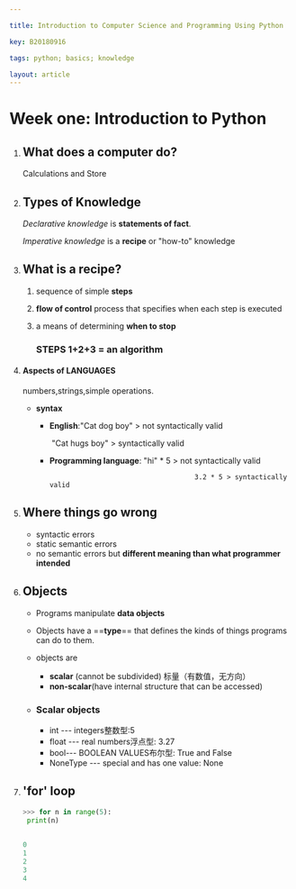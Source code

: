 ```yaml
---

title: Introduction to Computer Science and Programming Using Python

key: B20180916

tags: python; basics; knowledge

layout: article
---
```


# Week one: Introduction to Python

<!--more-->

1. ## What does a computer do?

   Calculations and Store

2. ## Types of Knowledge

   *Declarative knowledge* is **statements of fact**.

   *Imperative knowledge* is a **recipe** or "how-to" knowledge

3. ## What is a recipe?

   1. sequence of simple **steps**

   2. **flow of control** process that specifies when each step is executed

   3. a means of determining **when to stop**

      ### STEPS 1+2+3 = an algorithm

4. #### Aspects of LANGUAGES

   numbers,strings,simple operations.

   - **syntax**

     - **English**:"Cat dog boy" > not syntactically valid

       ​               "Cat hugs boy" > syntactically valid

     - **Programming language**: "hi" * 5 > not syntactically valid

        		                               3.2 * 5 > syntactically valid

5. ## Where things go wrong

   - syntactic errors
   - static semantic errors
   - no semantic errors but **different meaning than what programmer intended**

6. ## Objects

   - Programs manipulate **data objects**

   - Objects have a ==**type**== that defines the kinds of things programs can do to them.

   - objects are

     - **scalar** (cannot be subdivided) 标量（有数值，无方向）
     - **non-scalar**(have internal structure that can be accessed)

   - ### Scalar objects

     - int --- integers整数型:5
     - float --- real numbers浮点型: 3.27
     - bool--- BOOLEAN VALUES布尔型: True and False
     - NoneType --- special and has one value: None

7. ## 'for' loop

   ```python
   >>> for n in range(5):
   	print(n)
   
   	
   0
   1
   2
   3
   4  
   ```
